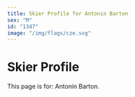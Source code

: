```yaml
---
title: Skier Profile for Antonin Barton
sex: "M"
id: "1347"
image: "/img/flags/cze.svg" 
---
```


# Skier Profile

This page is for: Antonin Barton.
    